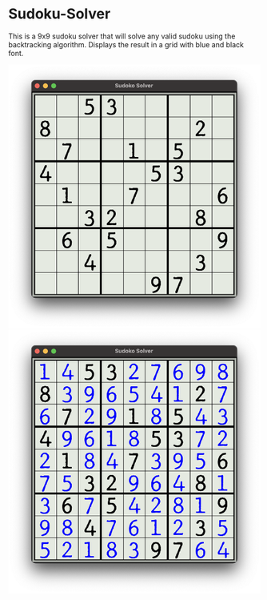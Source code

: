 # Sudoku-Solver

This is a 9x9 sudoku solver that will solve any valid sudoku using the backtracking algorithm.
Displays the result in a grid with blue and black font.

![](https://raw.githubusercontent.com/IrhamA/Sudoku-Solver/master/Grids/Unsolved.png)
![](https://raw.githubusercontent.com/IrhamA/Sudoku-Solver/master/Grids/Solved.png)

